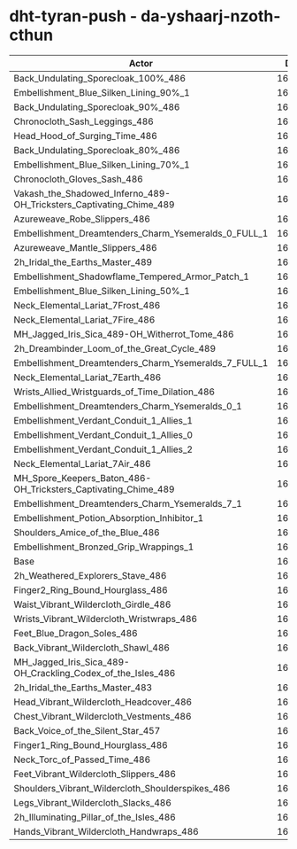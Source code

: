 # dht-tyran-push - da-yshaarj-nzoth-cthun
| Actor | DPS | Increase |
|---|:---:|:---:|
|Back_Undulating_Sporecloak_100%_486|169362|1.77%|
|Embellishment_Blue_Silken_Lining_90%_1|169352|1.77%|
|Back_Undulating_Sporecloak_90%_486|169063|1.59%|
|Chronocloth_Sash_Leggings_486|168848|1.46%|
|Head_Hood_of_Surging_Time_486|168806|1.44%|
|Back_Undulating_Sporecloak_80%_486|168720|1.39%|
|Embellishment_Blue_Silken_Lining_70%_1|168684|1.36%|
|Chronocloth_Gloves_Sash_486|168654|1.35%|
|Vakash_the_Shadowed_Inferno_489-OH_Tricksters_Captivating_Chime_489|168650|1.34%|
|Azureweave_Robe_Slippers_486|168538|1.28%|
|Embellishment_Dreamtenders_Charm_Ysemeralds_0_FULL_1|168228|1.09%|
|Azureweave_Mantle_Slippers_486|168152|1.04%|
|2h_Iridal_the_Earths_Master_489|168073|1.00%|
|Embellishment_Shadowflame_Tempered_Armor_Patch_1|168059|0.99%|
|Embellishment_Blue_Silken_Lining_50%_1|168018|0.96%|
|Neck_Elemental_Lariat_7Frost_486|167874|0.88%|
|Neck_Elemental_Lariat_7Fire_486|167864|0.87%|
|MH_Jagged_Iris_Sica_489-OH_Witherrot_Tome_486|167768|0.81%|
|2h_Dreambinder_Loom_of_the_Great_Cycle_489|167675|0.76%|
|Embellishment_Dreamtenders_Charm_Ysemeralds_7_FULL_1|167558|0.69%|
|Neck_Elemental_Lariat_7Earth_486|167450|0.62%|
|Wrists_Allied_Wristguards_of_Time_Dilation_486|167386|0.58%|
|Embellishment_Dreamtenders_Charm_Ysemeralds_0_1|167306|0.54%|
|Embellishment_Verdant_Conduit_1_Allies_1|167306|0.54%|
|Embellishment_Verdant_Conduit_1_Allies_0|167300|0.53%|
|Embellishment_Verdant_Conduit_1_Allies_2|167255|0.51%|
|Neck_Elemental_Lariat_7Air_486|167193|0.47%|
|MH_Spore_Keepers_Baton_486-OH_Tricksters_Captivating_Chime_489|167063|0.39%|
|Embellishment_Dreamtenders_Charm_Ysemeralds_7_1|166734|0.19%|
|Embellishment_Potion_Absorption_Inhibitor_1|166727|0.19%|
|Shoulders_Amice_of_the_Blue_486|166662|0.15%|
|Embellishment_Bronzed_Grip_Wrappings_1|166469|0.03%|
|Base|166413|0.00%|
|2h_Weathered_Explorers_Stave_486|166281|-0.08%|
|Finger2_Ring_Bound_Hourglass_486|166216|-0.12%|
|Waist_Vibrant_Wildercloth_Girdle_486|166176|-0.14%|
|Wrists_Vibrant_Wildercloth_Wristwraps_486|166175|-0.14%|
|Feet_Blue_Dragon_Soles_486|166098|-0.19%|
|Back_Vibrant_Wildercloth_Shawl_486|166082|-0.20%|
|MH_Jagged_Iris_Sica_489-OH_Crackling_Codex_of_the_Isles_486|166043|-0.22%|
|2h_Iridal_the_Earths_Master_483|165932|-0.29%|
|Head_Vibrant_Wildercloth_Headcover_486|165908|-0.30%|
|Chest_Vibrant_Wildercloth_Vestments_486|165905|-0.31%|
|Back_Voice_of_the_Silent_Star_457|165824|-0.35%|
|Finger1_Ring_Bound_Hourglass_486|165789|-0.37%|
|Neck_Torc_of_Passed_Time_486|165777|-0.38%|
|Feet_Vibrant_Wildercloth_Slippers_486|165750|-0.40%|
|Shoulders_Vibrant_Wildercloth_Shoulderspikes_486|165618|-0.48%|
|Legs_Vibrant_Wildercloth_Slacks_486|165548|-0.52%|
|2h_Illuminating_Pillar_of_the_Isles_486|165480|-0.56%|
|Hands_Vibrant_Wildercloth_Handwraps_486|165333|-0.65%|
